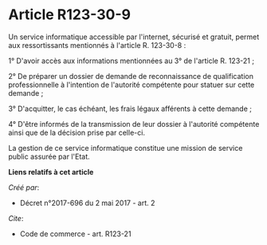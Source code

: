 # Article R123-30-9

Un service informatique accessible par l'internet, sécurisé et gratuit, permet aux ressortissants mentionnés à l'article R.
123-30-8 : 

1° D'avoir accès aux informations mentionnées au 3° de l'article R. 123-21 ; 

2° De préparer un dossier de demande de reconnaissance de qualification professionnelle à l'intention de l'autorité
compétente pour statuer sur cette demande ; 

3° D'acquitter, le cas échéant, les frais légaux afférents à cette demande ; 

4° D'être informés de la transmission de leur dossier à l'autorité compétente ainsi que de la décision prise par celle-ci. 

La gestion de ce service informatique constitue une mission de service public assurée par l'Etat.

**Liens relatifs à cet article**

_Créé par_:

  - Décret n°2017-696 du 2 mai 2017 - art. 2

_Cite_:

  - Code de commerce - art. R123-21
